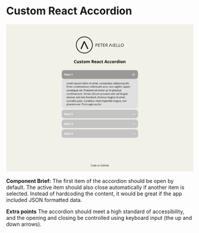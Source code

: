 # Custom React Accordion

![accordion screenshot](accordion-app.png)

**Component Brief:** The first item 
of the accordion should be open by default. The active item should also close automatically if another item is selected. Instead of hardcoding the content, it would be great if the app included JSON formatted data. 

**Extra points** The accordion should meet a high standard of accessibility, and the opening and closing be controlled using keyboard input (the up and down arrows).
